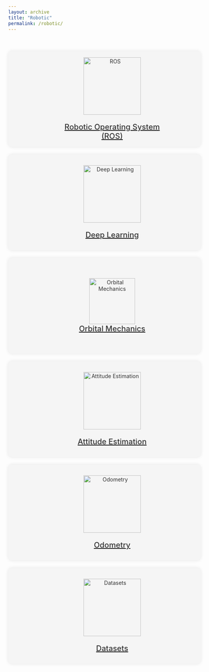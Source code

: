 ```yaml
---
layout: archive
title: "Robotic"
permalink: /robotic/
---
```


<div class="section-container">
  <div class="section">
    <a href="/ros/">
      <div class="section-content">
        <img src="/ros.png" alt="ROS">
        <h2>Robotic Operating System <br> (ROS)</h2>
      </div>
    </a>
  </div>
  
  <div class="section">
    <a href="/deep-learning/">
      <div class="section-content">
        <img src="/deep-learning-image.png" alt="Deep Learning">
        <h2>Deep Learning</h2>
      </div>
    </a>
  </div>

  <div class="section">
    <a href="/orbital-mechanics/">
      <div class="section-content">
        <img src="/orbital-mechanics.png" style="width:120px; margin:0 Auto;" alt="Orbital Mechanics">
        <h2>Orbital Mechanics</h2>
      </div>
    </a>
  </div>

  <div class="section">
    <a href="/attitude-estimation/">
      <div class="section-content">
        <img src="/attitude.png" alt="Attitude Estimation">
        <h2>Attitude Estimation</h2>
      </div>
    </a>
  </div>
  
  <div class="section">
    <a href="/odometry/">
      <div class="section-content">
        <img src="/odometry.png" alt="Odometry">
        <h2>Odometry</h2>
      </div>
    </a>
  </div>
  
  <div class="section">
    <a href="/datasets/">
      <div class="section-content">
        <img src="/datasets.svg" alt="Datasets">
        <h2>Datasets</h2>
      </div>
    </a>
  </div>
</div>

<style>
  .section-container {
    display: grid;
    grid-template-columns: repeat(auto-fit, minmax(250px, 1fr));
    grid-gap: 20px;
    margin-top: 50px;
  }
  
  .section {
    display: flex;
    align-items: center;
    justify-content: center;
    height: 250px;
    background-color: #f5f5f5;
    border-radius: 10px;
    overflow: hidden;
    box-shadow: 0px 0px 10px rgba(0, 0, 0, 0.1);
    transition: all 0.3s ease;
  }
  
  .section:hover {
    box-shadow: 0px 5px 10px rgba(0, 0, 0, 0.2);
    background-color: transparent;
  }
  
  .section-content {
    display: flex;
    flex-direction: column;
    align-items: center;
    justify-content: center;
    text-align: center;
    color: #333;
    transition: all 0.3s ease;
    padding: 20px;
    border-radius: 10px;
    width: 100%;
  }
  
  .section:hover .section-content {
    background-color: transparent;
  }
  
  .section img {
    width: 150px;
    height: auto;
    margin-bottom: 20px;
    transition: all 0.3s ease;
  }
  

  
  .section h2 {
    font-size: 20px;
    font-weight: 500;
    margin: 0;
    transition: all 0.3s
  }
    .section:hover h2 {
    transform: scale(1.2);
    color: #fff;
    background-color: #048aff;
    margin: 10px;
    padding: 8px;
    border-radius: 5px;
  }
  .section:hover img {
    box-shadow: 0px 5px 10px rgba(0, 0, 0, 0);
    background-color: transparent;
  }
</style>
